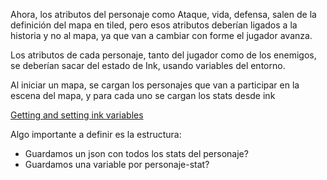 Ahora, los atributos del personaje como Ataque, vida, defensa, salen de la definición del mapa en  tiled, pero esos atributos deberían ligados a la historia y no al mapa, ya que van a cambiar con forme el jugador avanza.

Los atributos de cada personaje, tanto del jugador como de los enemigos, se deberían sacar del estado de Ink, usando variables del entorno.

Al iniciar un mapa, se cargan los personajes que van a participar en la escena del mapa, y para cada uno se cargan los stats desde ink

[Getting and setting ink variables](https://github.com/y-lohse/inkjs/tree/master?tab=readme-ov-file#getting-and-setting-ink-variables)

Algo importante a definir es la estructura:
- Guardamos un json con todos los stats del personaje?
- Guardamos una variable por personaje-stat?